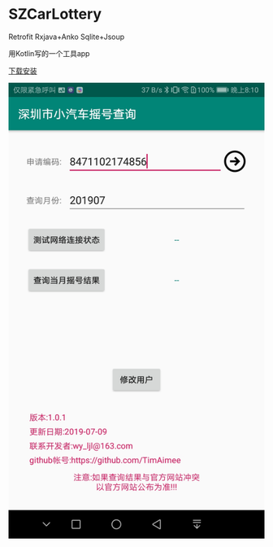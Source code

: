 # SZCarLottery

Retrofit Rxjava+Anko Sqlite+Jsoup

用Kotlin写的一个工具app 

[下载安装](https://github.com/TimAimee/SZCarLottery/raw/master/app/release/szLotteryCar_1.0.1.apk)

![深圳市小汽车摇号查询](https://github.com/TimAimee/SZCarLottery/blob/master/imgfile/home.jpg)



